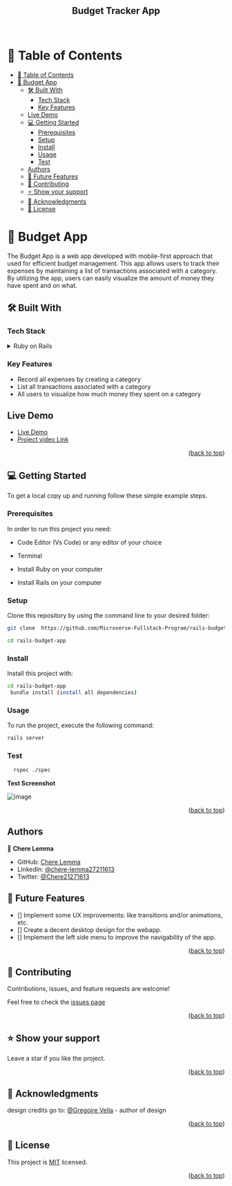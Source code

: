 

<a name="readme-top"></a>

<div align="center">
  <br/>

  <h2><b>Budget Tracker App</b></h2>
<br>
</div>

# 📗 Table of Contents

- [📗 Table of Contents](#-table-of-contents)
- [📖 Budget App](#-budget-app)
  - [🛠 Built With ](#-built-with-)
    - [Tech Stack ](#tech-stack-)
    - [Key Features ](#key-features-)
  - [Live Demo](#live-demo)
  - [💻 Getting Started ](#-getting-started-)
    - [Prerequisites](#prerequisites)
    - [Setup](#setup)
    - [Install](#install)
    - [Usage](#usage)
    - [Test](#test)
  - [Authors ](#authors-)
  - [🔭 Future Features ](#-future-features-)
  - [🤝 Contributing ](#-contributing-)
  - [⭐️ Show your support ](#️-show-your-support-)
  - [🙏 Acknowledgments ](#-acknowledgments-)
  - [📝 License ](#-license-)


# 📖 Budget App<a name="about-project"></a>

The Budget App is a web app developed with mobile-first approach that used for efficient budget management. This app allows users to track their expenses by maintaining a list of transactions associated with a category. By utilizing the app, users can easily visualize the amount of money they have spent and on what.

## 🛠 Built With <a name="built-with"></a>

### Tech Stack <a name="tech-stack"></a>

<details>
  <summary>Ruby on Rails</summary>
  <ul>
    <li><a href="https://ruby-doc.org/3.2.2/">Ruby</a></li>
  </ul>
    <ul>
    <li><a href="https://guides.rubyonrails.org/">Rails</a></li>
  </ul>
</details>

### Key Features <a name="key-features"></a>

- Record all expenses by creating a category
- List all transactions associated with a category
- All users to visualize how much money they spent on a category

## Live Demo

- [Live Demo](https://budget-tracker-pzur.onrender.com/)
- [Project video Link](https://www.loom.com/share/752c6b57b76b42ea8b5528a24d00c47b?sid=39967d9d-27d2-4d08-ab28-12008daed00f)

<p align="right">(<a href="#readme-top">back to top</a>)</p>

## 💻 Getting Started <a name="getting-started"></a>

To get a local copy up and running follow these simple example steps.

### Prerequisites

In order to run this project you need:

- Code Editor (Vs Code) or any editor of your choice

- Terminal

- Install Ruby on your computer

- Install Rails on your computer

### Setup

Clone this repository by using the command line to your desired folder:  

```sh
git clone  https://github.com/Microverse-Fullstack-Program/rails-budget-app-v2

cd rails-budget-app
```

### Install

Install this project with:

```sh
cd rails-budget-app
 bundle install (install all dependencies)
```

### Usage

To run the project, execute the following command:

```sh
rails server
```

### Test

```sh
  rspec ./spec
```

**Test Screenshot**

![image](https://github.com/Microverse-Fullstack-Program/rails-budget-app-v2/assets/73167960/e09d3aaa-7b83-407e-9d45-24c6128625f7)


<p align="right">(<a href="#readme-top">back to top</a>)</p>

## Authors <a name="authors"></a>

👤 **Chere Lemma**

- GitHub: [Chere Lemma](https://github.com/cherelemma)
- LinkedIn: [@chere-lemma27211613](https://www.linkedin.com/in/chere-lemma-urgaya)
- Twitter: [@Chere21271613](https://twitter.com/Chere21271613)


## 🔭 Future Features <a name="future-features"></a>

- [] Implement some UX improvements: like transitions and/or animations, etc.
- [] Create a decent desktop design for the webapp.
- [] Implement the left side menu to improve the navigability of the app.

<p align="right">(<a href="#readme-top">back to top</a>)</p>


## 🤝 Contributing <a name="contributing"></a>

Contributions, issues, and feature requests are welcome!

Feel free to check the [issues page](https://github.com/Microverse-Fullstack-Program/rails-budget-app/issues)


<p align="right">(<a href="#readme-top">back to top</a>)</p>


## ⭐️ Show your support <a name="support"></a>

Leave a star if you like the project.

<p align="right">(<a href="#readme-top">back to top</a>)</p>

## 🙏 Acknowledgments <a name="acknowledgements"></a>

design credits go to:
[@Gregoire Vella](https://www.behance.net/gallery/19759151/Snapscan-iOs-design-and-branding?tracking_source=) - author of design

<p align="right">(<a href="#readme-top">back to top</a>)</p>

## 📝 License <a name="license"></a>

This project is [MIT](./LICENSE) licensed.

<p align="right">(<a href="#readme-top">back to top</a>)</p>
